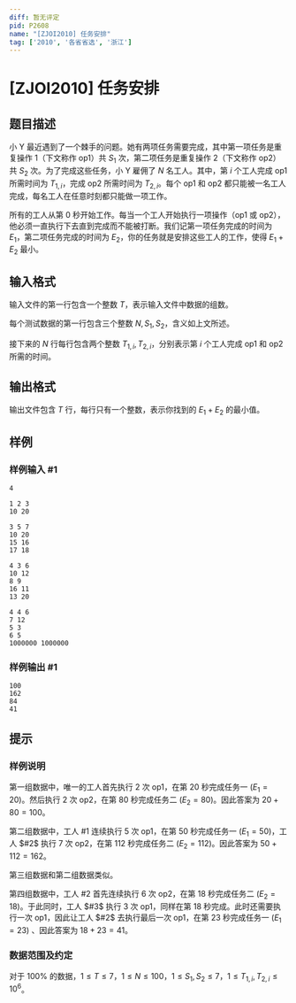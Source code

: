 ```yaml
---
diff: 暂无评定
pid: P2608
name: "[ZJOI2010] 任务安排"
tag: ['2010', '各省省选', '浙江']
---
```

# [ZJOI2010] 任务安排
## 题目描述

小 Y 最近遇到了一个棘手的问题。她有两项任务需要完成，其中第一项任务是重复操作 $1$（下文称作 op1）共 $S_1$ 次，第二项任务是重复操作 $2$（下文称作 op2）共 $S_2$ 次。为了完成这些任务，小 Y 雇佣了 $N$ 名工人。其中，第 $i$ 个工人完成 op1 所需时间为 $T_{1,i}$，完成 op2 所需时间为 $T_{2,i}$。每个 op1 和 op2 都只能被一名工人完成，每名工人在任意时刻都只能做一项工作。

所有的工人从第 $0$ 秒开始工作。每当一个工人开始执行一项操作（op1 或 op2），他必须一直执行下去直到完成而不能被打断。我们记第一项任务完成的时间为 $E_1$，第二项任务完成的时间为 $E_2$，你的任务就是安排这些工人的工作，使得 $E_1+E_2$ 最小。
## 输入格式

输入文件的第一行包含一个整数 $T$，表示输入文件中数据的组数。

每个测试数据的第一行包含三个整数 $N,S_1,S_2$，含义如上文所述。

接下来的 $N$ 行每行包含两个整数 $T_{1,i},T_{2,i}$，分别表示第 $i$ 个工人完成 op1 和 op2 所需的时间。
## 输出格式

输出文件包含 $T$ 行，每行只有一个整数，表示你找到的 $E_1+E_2$ 的最小值。
## 样例

### 样例输入 #1
```
4

1 2 3
10 20

3 5 7
10 20
15 16
17 18

4 3 6
10 12
8 9
16 11
13 20

4 4 6
7 12
5 3
6 5
1000000 1000000

```
### 样例输出 #1
```
100
162
84
41

```
## 提示

### 样例说明

第一组数据中，唯一的工人首先执行 $2$ 次 op1，在第 $20$ 秒完成任务一 $(E_1=20)$。然后执行 $2$ 次 op2，在第 $80$ 秒完成任务二 $(E_2=80)$。因此答案为 $20+80=100$。

第二组数据中，工人 $\#1$ 连续执行 $5$ 次 op1，在第 $50$ 秒完成任务一 $(E_1=50)$，工人 $#2$ 执行 $7$ 次 op2，在第 $112$ 秒完成任务二 $(E_2=112)$。因此答案为 $50+112=162$。

第三组数据和第二组数据类似。

第四组数据中，工人 $\#2$ 首先连续执行 $6$ 次 op2，在第 $18$ 秒完成任务二 $(E_2=18)$。于此同时，工人 $#3$ 执行 $3$ 次 op1，同样在第 $18$ 秒完成。此时还需要执行一次 op1，因此让工人 $#2$ 去执行最后一次 op1，在第 $23$ 秒完成任务一 $(E_1=23)$ 、因此答案为 $18+23=41$。


### 数据范围及约定

对于 $100\%$ 的数据，$1 \le T \le 7$，$1 \le N \le 100$，$1 \le S_1,S_2 \le 7$，$1 \le T_{1,i},T_{2,i} \le 10^6$。

